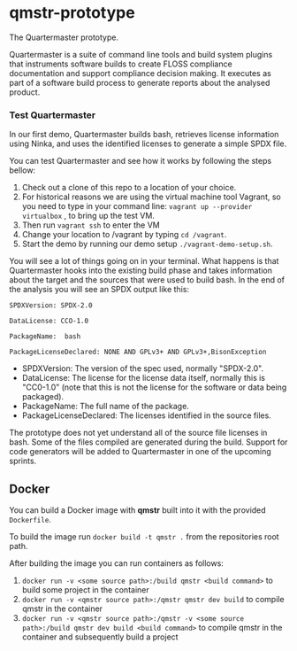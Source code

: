 # qmstr-prototype
The Quartermaster prototype.

Quartermaster is a suite of command line tools and build system plugins that instruments software builds to create
FLOSS compliance documentation and support compliance decision making. It executes as part of a software build process
to generate reports about the analysed product.

### Test Quartermaster

In our first demo, Quartermaster builds bash, retrieves license
information using Ninka, and uses the identified licenses to generate
a simple SPDX file.

You can test Quartermaster and see how it works
by following the steps bellow:

1. Check out a clone of this repo to a location of your choice.
2. For historical reasons we are using the virtual machine tool
   Vagrant, so you need to type in your command line: `vagrant up
   --provider virtualbox` , to bring up the test VM.
3. Then run `vagrant ssh` to enter the VM
3. Change your location to /vagrant by typing `cd /vagrant`.
4. Start the demo by running our demo setup `./vagrant-demo-setup.sh`.

You will see a lot of things going on in your terminal. What happens is that Quartermaster hooks into the existing
build phase and takes information about the target and the sources that were used to build bash. In the end of the analysis you will
see an SPDX output like this:

`SPDXVersion: SPDX-2.0`

`DataLicense: CCO-1.0`

`PackageName:  bash`

`PackageLicenseDeclared: NONE AND GPLv3+ AND GPLv3+,BisonException`

* SPDXVersion: The version of the spec used, normally "SPDX-2.0".
* DataLicense: The license for the license data itself, normally this
  is "CC0-1.0" (note that this is not the license for the software or
  data being packaged).
* PackageName: The full name of the package.
* PackageLicenseDeclared: The licenses identified in the source files.

The prototype does not yet understand all of the source file licenses
in bash. Some of the files compiled are generated during the
build. Support for code generators will be added to Quartermaster in
one of the upcoming sprints.

## Docker

You can build a Docker image with **qmstr** built into it with the provided `Dockerfile`.

To build the image run `docker build -t qmstr .`
from the repositories root path.

After building the image you can run containers as follows:
1. `docker run -v <some source path>:/build qmstr <build command>` to build some project in the container
1. `docker run -v <qmstr source path>:/qmstr qmstr dev build` to compile qmstr in the container
1. `docker run -v <qmstr source path>:/qmstr -v <some source path>:/build qmstr dev build <build command>` to compile qmstr in the container and subsequently build a project